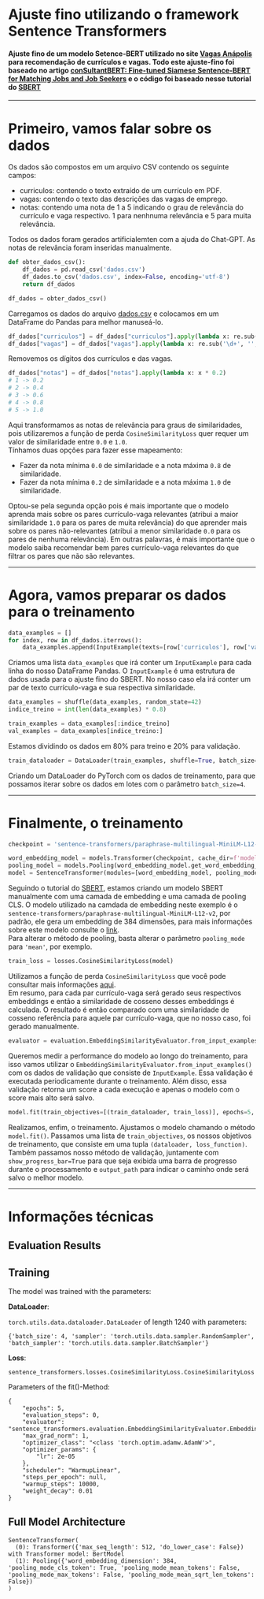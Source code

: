 # Ajuste fino  utilizando o framework Sentence Transformers
#### Ajuste fino de um modelo Setence-BERT utilizado no site [Vagas Anápolis](https://vagas.bcc.ifg.edu.br/) para recomendação de currículos e vagas. Todo este ajuste-fino foi baseado no artigo [conSultantBERT: Fine-tuned Siamese Sentence-BERT for Matching Jobs and Job Seekers](https://arxiv.org/abs/2109.06501) e o código foi baseado nesse tutorial do [SBERT](https://www.sbert.net/docs/training/overview.html)

---
# Primeiro, vamos falar sobre os dados
Os dados são compostos em um arquivo CSV contendo os seguinte campos:

- curriculos: contendo o texto extraído de um currículo em PDF.
- vagas: contendo o texto das descrições das vagas de emprego.
- notas: contendo uma nota de 1 a 5 indicando o grau de relevância do currículo e vaga respectivo. 1 para nenhnuma relevância e 5 para muita relevância.
  
Todos os dados foram gerados artificialemten com a ajuda do Chat-GPT. As notas de relevância foram inseridas manualmente.

```python
def obter_dados_csv():
    df_dados = pd.read_csv('dados.csv')
    df_dados.to_csv('dados.csv', index=False, encoding='utf-8')
    return df_dados

df_dados = obter_dados_csv()
```
Carregamos os dados do arquivo [dados.csv](dados.csv) e colocamos em um DataFrame do Pandas para melhor manuseá-lo.

```python
df_dados["curriculos"] = df_dados["curriculos"].apply(lambda x: re.sub('\d+', '', x))
df_dados["vagas"] = df_dados["vagas"].apply(lambda x: re.sub('\d+', '', x))
```
Removemos os dígitos dos currículos e das vagas.

```python
df_dados["notas"] = df_dados["notas"].apply(lambda x: x * 0.2)
# 1 -> 0.2
# 2 -> 0.4
# 3 -> 0.6
# 4 -> 0.8
# 5 -> 1.0
```
Aqui transformamos as notas de relevância para graus de similaridades, pois utilizaremos a função de perda ```CosineSimilarityLoss``` quer requer um valor de similaridade entre ```0.0``` e ```1.0```. \
Tínhamos duas opções para fazer esse mapeamento:

- Fazer da nota mínima ```0.0``` de similaridade e a nota máxima ```0.8``` de similaridade.
- Fazer da nota mínima ```0.2``` de similaridade e a nota máxima ```1.0``` de similaridade.

Optou-se pela segunda opção pois é mais importante que o modelo aprenda mais sobre os pares currículo-vaga relevantes (atribui a maior similaridade ```1.0``` para os pares de muita relevância) do que aprender mais sobre os pares não-relevantes (atribui a menor similaridade ```0.0``` para os pares de nenhuma relevância). Em outras palavras, é mais importante que o modelo saiba recomendar bem pares currículo-vaga relevantes do que filtrar os pares que não são relevantes.

---
# Agora, vamos preparar os dados para o treinamento

```python
data_examples = []
for index, row in df_dados.iterrows():
    data_examples.append(InputExample(texts=[row['curriculos'], row['vagas']], label=row['notas']))
```
Criamos uma lista ```data_examples``` que irá conter um ```InputExample``` para cada linha do nosso DataFrame Pandas. O ```InputExample``` é uma estrutura de dados usada para o ajuste fino do SBERT. No nosso caso ela irá conter um par de texto currículo-vaga e sua respectiva similaridade.

```python
data_examples = shuffle(data_examples, random_state=42)
indice_treino = int(len(data_examples) * 0.8)

train_examples = data_examples[:indice_treino]
val_examples = data_examples[indice_treino:]
```
Estamos dividindo os dados em 80% para treino e 20% para validação.

```python
train_dataloader = DataLoader(train_examples, shuffle=True, batch_size=4)
```
Criando um DataLoader do PyTorch com os dados de treinamento, para que possamos iterar sobre os dados em lotes com o parâmetro ```batch_size=4```.

---
# Finalmente, o treinamento
```python
checkpoint = 'sentence-transformers/paraphrase-multilingual-MiniLM-L12-v2'

word_embedding_model = models.Transformer(checkpoint, cache_dir=f'model/{checkpoint}')
pooling_model = models.Pooling(word_embedding_model.get_word_embedding_dimension(), pooling_mode='cls')
model = SentenceTransformer(modules=[word_embedding_model, pooling_model])
```
Seguindo o tutorial do [SBERT](https://www.sbert.net/docs/training/overview.html), estamos criando um modelo SBERT manualmente com uma camada de embedding e uma camada de pooling CLS. O modelo utilizado na camdada de embedding neste exemplo é o ```sentence-transformers/paraphrase-multilingual-MiniLM-L12-v2```, por padrão, ele gera um embedding de 384 dimensões, para mais informações sobre este modelo consulte o [link](https://huggingface.co/sentence-transformers/paraphrase-multilingual-MiniLM-L12-v2).\
Para alterar o método de pooling, basta alterar o parâmetro ```pooling_mode``` para ```'mean'```, por exemplo.

```python
train_loss = losses.CosineSimilarityLoss(model)
```
Utilizamos a função de perda ```CosineSimilarityLoss``` que você pode consultar mais informações [aqui](https://www.sbert.net/docs/package_reference/losses.html#cosinesimilarityloss).\
Em resumo, para cada par currículo-vaga será gerado seus respectivos embeddings e então a similaridade de cosseno desses embeddings é calculada. O resultado é então comparado com uma similaridade de cosseno referência para aquele par currículo-vaga, que no nosso caso, foi gerado manualmente.

```python
evaluator = evaluation.EmbeddingSimilarityEvaluator.from_input_examples(val_examples, name='sbert')
```
Queremos medir a performance do modelo ao longo do treinamento, para isso vamos utilizar o ```EmbeddingSimilarityEvaluator.from_input_examples()``` com os dados de validação que consiste de ```InputExample```. Essa validação é executada periodicamente durante o treinamento. Além disso, essa validação retorna um score a cada execução e apenas o modelo com o score mais alto será salvo.

```python
model.fit(train_objectives=[(train_dataloader, train_loss)], epochs=5, evaluator=evaluator, show_progress_bar=True, output_path=f'model_FT/{checkpoint}')
```
Realizamos, enfim, o treinamento. Ajustamos o modelo chamando o método ```model.fit()```. Passamos uma lista de ```train_objectives```, os nossos objetivos de treinamento, que consiste em uma tupla ```(dataloader, loss_function)```. Também passamos nosso método de validação, juntamente com ```show_progress_bar=True``` para que seja exibida uma barra de progresso durante o processamento e  ```output_path``` para indicar o caminho onde será salvo o melhor modelo.

---
# Informações técnicas
## Evaluation Results



## Training
The model was trained with the parameters:

**DataLoader**:

`torch.utils.data.dataloader.DataLoader` of length 1240 with parameters:
```
{'batch_size': 4, 'sampler': 'torch.utils.data.sampler.RandomSampler', 'batch_sampler': 'torch.utils.data.sampler.BatchSampler'}
```

**Loss**:

`sentence_transformers.losses.CosineSimilarityLoss.CosineSimilarityLoss` 

Parameters of the fit()-Method:
```
{
    "epochs": 5,
    "evaluation_steps": 0,
    "evaluator": "sentence_transformers.evaluation.EmbeddingSimilarityEvaluator.EmbeddingSimilarityEvaluator",
    "max_grad_norm": 1,
    "optimizer_class": "<class 'torch.optim.adamw.AdamW'>",
    "optimizer_params": {
        "lr": 2e-05
    },
    "scheduler": "WarmupLinear",
    "steps_per_epoch": null,
    "warmup_steps": 10000,
    "weight_decay": 0.01
}
```


## Full Model Architecture
```
SentenceTransformer(
  (0): Transformer({'max_seq_length': 512, 'do_lower_case': False}) with Transformer model: BertModel 
  (1): Pooling({'word_embedding_dimension': 384, 'pooling_mode_cls_token': True, 'pooling_mode_mean_tokens': False, 'pooling_mode_max_tokens': False, 'pooling_mode_mean_sqrt_len_tokens': False})
)
```
